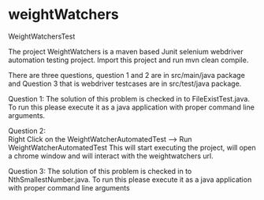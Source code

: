 # weightWatchers
WeightWatchersTest

The project WeightWatchers is a maven based Junit selenium webdriver automation testing project.
Import this project and run mvn clean compile.

There are three questions, question 1 and 2 are in src/main/java package and Question 3  that is webdriver testcases are in src/test/java package.

Question 1: 
The solution of this problem is checked in to FileExistTest.java. To run this please execute it as a java application with proper command line arguments.

Question 2: 		
Right Click on the WeightWatcherAutomatedTest --> Run WeightWatcherAutomatedTest
This will start executing the project, will open a chrome window and will interact with the weightwatchers url.

Question 3:
The solution of this problem is checked in to NthSmallestNumber.java. To run this please execute it as a java application with proper command line arguments

